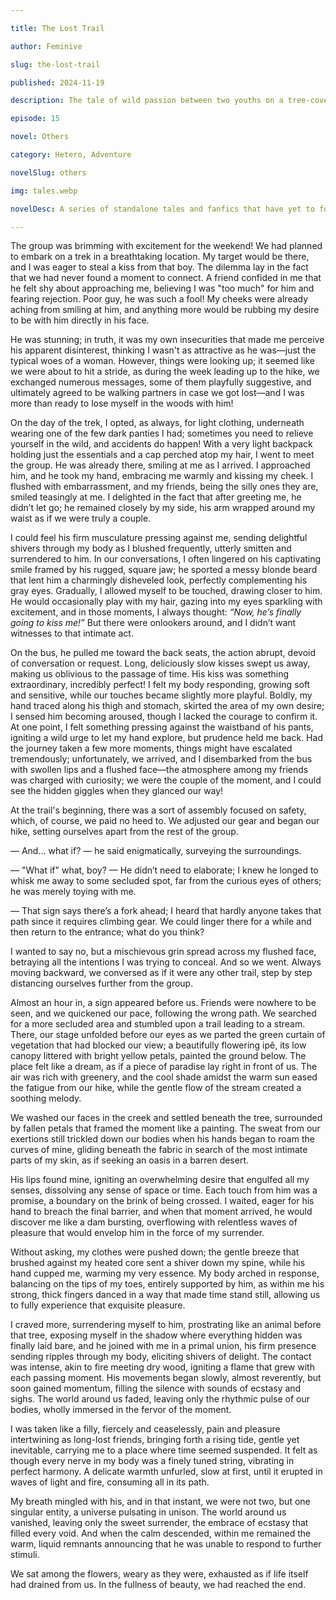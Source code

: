 ```yaml
---

title: The Lost Trail

author: Feminive

slug: the-lost-trail

published: 2024-11-19

description: The tale of wild passion between two youths on a tree-covered trail

episode: 15

novel: Others

category: Hetero, Adventure

novelSlug: others

img: tales.webp

novelDesc: A series of standalone tales and fanfics that have yet to form part of a larger narrative.

---
```


The group was brimming with excitement for the weekend! We had planned to embark on a trek in a breathtaking location. My target would be there, and I was eager to steal a kiss from that boy. The dilemma lay in the fact that we had never found a moment to connect. A friend confided in me that he felt shy about approaching me, believing I was "too much" for him and fearing rejection. Poor guy, he was such a fool! My cheeks were already aching from smiling at him, and anything more would be rubbing my desire to be with him directly in his face.

He was stunning; in truth, it was my own insecurities that made me perceive his apparent disinterest, thinking I wasn't as attractive as he was—just the typical woes of a woman. However, things were looking up; it seemed like we were about to hit a stride, as during the week leading up to the hike, we exchanged numerous messages, some of them playfully suggestive, and ultimately agreed to be walking partners in case we got lost—and I was more than ready to lose myself in the woods with him!

On the day of the trek, I opted, as always, for light clothing, underneath wearing one of the few dark panties I had; sometimes you need to relieve yourself in the wild, and accidents do happen! With a very light backpack holding just the essentials and a cap perched atop my hair, I went to meet the group. He was already there, smiling at me as I arrived. I approached him, and he took my hand, embracing me warmly and kissing my cheek. I flushed with embarrassment, and my friends, being the silly ones they are, smiled teasingly at me. I delighted in the fact that after greeting me, he didn’t let go; he remained closely by my side, his arm wrapped around my waist as if we were truly a couple.

I could feel his firm musculature pressing against me, sending delightful shivers through my body as I blushed frequently, utterly smitten and surrendered to him. In our conversations, I often lingered on his captivating smile framed by his rugged, square jaw; he sported a messy blonde beard that lent him a charmingly disheveled look, perfectly complementing his gray eyes. Gradually, I allowed myself to be touched, drawing closer to him. He would occasionally play with my hair, gazing into my eyes sparkling with excitement, and in those moments, I always thought: _“Now, he’s finally going to kiss me!”_ But there were onlookers around, and I didn’t want witnesses to that intimate act.

On the bus, he pulled me toward the back seats, the action abrupt, devoid of conversation or request. Long, deliciously slow kisses swept us away, making us oblivious to the passage of time. His kiss was something extraordinary, incredibly perfect! I felt my body responding, growing soft and sensitive, while our touches became slightly more playful. Boldly, my hand traced along his thigh and stomach, skirted the area of my own desire; I sensed him becoming aroused, though I lacked the courage to confirm it. At one point, I felt something pressing against the waistband of his pants, igniting a wild urge to let my hand explore, but prudence held me back. Had the journey taken a few more moments, things might have escalated tremendously; unfortunately, we arrived, and I disembarked from the bus with swollen lips and a flushed face—the atmosphere among my friends was charged with curiosity; we were the couple of the moment, and I could see the hidden giggles when they glanced our way!

At the trail's beginning, there was a sort of assembly focused on safety, which, of course, we paid no heed to. We adjusted our gear and began our hike, setting ourselves apart from the rest of the group.

— And… what if? — he said enigmatically, surveying the surroundings.

— "What if" what, boy? — He didn’t need to elaborate; I knew he longed to whisk me away to some secluded spot, far from the curious eyes of others; he was merely toying with me.

— That sign says there’s a fork ahead; I heard that hardly anyone takes that path since it requires climbing gear. We could linger there for a while and then return to the entrance; what do you think?

I wanted to say no, but a mischievous grin spread across my flushed face, betraying all the intentions I was trying to conceal. And so we went. Always moving backward, we conversed as if it were any other trail, step by step distancing ourselves further from the group.

Almost an hour in, a sign appeared before us. Friends were nowhere to be seen, and we quickened our pace, following the wrong path. We searched for a more secluded area and stumbled upon a trail leading to a stream. There, our stage unfolded before our eyes as we parted the green curtain of vegetation that had blocked our view; a beautifully flowering ipê, its low canopy littered with bright yellow petals, painted the ground below. The place felt like a dream, as if a piece of paradise lay right in front of us. The air was rich with greenery, and the cool shade amidst the warm sun eased the fatigue from our hike, while the gentle flow of the stream created a soothing melody.

We washed our faces in the creek and settled beneath the tree, surrounded by fallen petals that framed the moment like a painting. The sweat from our exertions still trickled down our bodies when his hands began to roam the curves of mine, gliding beneath the fabric in search of the most intimate parts of my skin, as if seeking an oasis in a barren desert.

His lips found mine, igniting an overwhelming desire that engulfed all my senses, dissolving any sense of space or time. Each touch from him was a promise, a boundary on the brink of being crossed. I waited, eager for his hand to breach the final barrier, and when that moment arrived, he would discover me like a dam bursting, overflowing with relentless waves of pleasure that would envelop him in the force of my surrender.

Without asking, my clothes were pushed down; the gentle breeze that brushed against my heated core sent a shiver down my spine, while his hand cupped me, warming my very essence. My body arched in response, balancing on the tips of my toes, entirely supported by him, as within me his strong, thick fingers danced in a way that made time stand still, allowing us to fully experience that exquisite pleasure.

I craved more, surrendering myself to him, prostrating like an animal before that tree, exposing myself in the shadow where everything hidden was finally laid bare, and he joined with me in a primal union, his firm presence sending ripples through my body, eliciting shivers of delight. The contact was intense, akin to fire meeting dry wood, igniting a flame that grew with each passing moment. His movements began slowly, almost reverently, but soon gained momentum, filling the silence with sounds of ecstasy and sighs. The world around us faded, leaving only the rhythmic pulse of our bodies, wholly immersed in the fervor of the moment.

I was taken like a filly, fiercely and ceaselessly, pain and pleasure intertwining as long-lost friends, bringing forth a rising tide, gentle yet inevitable, carrying me to a place where time seemed suspended. It felt as though every nerve in my body was a finely tuned string, vibrating in perfect harmony. A delicate warmth unfurled, slow at first, until it erupted in waves of light and fire, consuming all in its path.

My breath mingled with his, and in that instant, we were not two, but one singular entity, a universe pulsating in unison. The world around us vanished, leaving only the sweet surrender, the embrace of ecstasy that filled every void. And when the calm descended, within me remained the warm, liquid remnants announcing that he was unable to respond to further stimuli.

We sat among the flowers, weary as they were, exhausted as if life itself had drained from us. In the fullness of beauty, we had reached the end.